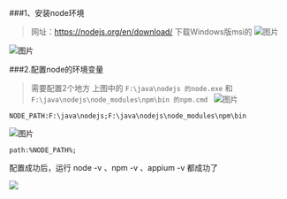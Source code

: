 ###1、安装node环境
> 网址：https://nodejs.org/en/download/ 下载Windows版msi的
![图片](http://orkwbnlu7.bkt.clouddn.com/QQ%E5%9B%BE%E7%89%8720170810141318.png)

![图片](http://orkwbnlu7.bkt.clouddn.com/QQ%E5%9B%BE%E7%89%8720170810141724.png)

###2.配置node的环境变量
> 需要配置2个地方 上图中的
``F:\java\nodejs 的node.exe`` 和 ``F:\java\nodejs\node_modules\npm\bin 的npm.cmd ``
![图片](http://orkwbnlu7.bkt.clouddn.com/QQ%E5%9B%BE%E7%89%8720170810142129.png)

``NODE_PATH:F:\java\nodejs;F:\java\nodejs\node_modules\npm\bin``

![图片](http://orkwbnlu7.bkt.clouddn.com/QQ%E5%9B%BE%E7%89%8720170810142235.png)

``path:%NODE_PATH%;``

配置成功后，运行 node -v 、npm -v 、appium -v 都成功了

![](http://orkwbnlu7.bkt.clouddn.com/QQ%E5%9B%BE%E7%89%8720170810142456.png)